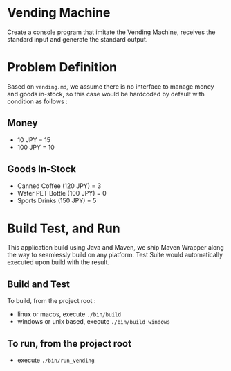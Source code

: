 # Vending Machine
Create a console program that imitate the Vending Machine, receives the standard input and generate the standard output.

# Problem Definition

Based on `vending.md`, we assume there is no interface to manage money and goods in-stock, 
so this case would be hardcoded by default with condition as follows :

## Money

- 10 JPY = 15
- 100 JPY = 10

## Goods In-Stock

- Canned Coffee (120 JPY) = 3
- Water PET Bottle (100 JPY) = 0
- Sports Drinks (150 JPY) = 5

# Build Test, and Run
This application build using Java and Maven, we ship Maven Wrapper along the way to seamlessly build on any platform.
Test Suite would automatically executed upon build with the result.

## Build and Test
To build, from the project root : 
- linux or macos, execute `./bin/build`
- windows or unix based, execute `./bin/build_windows`

## To run, from the project root
-  execute `./bin/run_vending`
